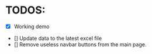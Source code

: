 # TODOS:
- [X] Working demo
- [] Update data to the latest excel file
- [] Remove useless navbar buttons from the main page.

